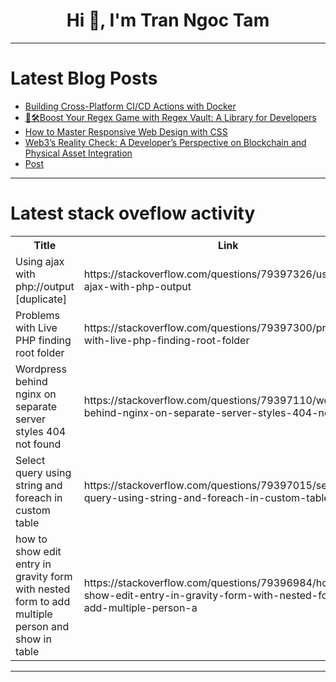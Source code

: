 <h1 align="center">Hi 👋, I'm Tran Ngoc Tam</h1>

---

# Latest Blog Posts 
<!-- BLOG-POST-LIST:START -->
- [Building Cross-Platform CI/CD Actions with Docker](https://dev.to/mathio/building-cross-platform-cicd-actions-with-docker-3c9o)
- [🚀🛠Boost Your Regex Game with Regex Vault: A Library for Developers](https://dev.to/fonteeboa/boost-your-regex-game-with-regex-vault-a-library-for-developers-1k40)
- [How to Master Responsive Web Design with CSS](https://dev.to/tarunfulera1/how-to-master-responsive-web-design-with-css-1jbc)
- [Web3’s Reality Check: A Developer’s Perspective on Blockchain and Physical Asset Integration](https://dev.to/kaankaya/web3s-reality-check-a-developers-perspective-on-blockchain-and-physical-asset-integration-4370)
- [Post](https://dev.to/luan_nguyen_2398ce096f448/post-44ja)
<!-- BLOG-POST-LIST:END -->

---

# Latest stack oveflow activity
<table>
  <tr><th>Title</th><th>Link</th></tr>
  <!-- STACKOVERFLOW:START --><tr><td>Using ajax with php://output [duplicate]</td><td>https://stackoverflow.com/questions/79397326/using-ajax-with-php-output</td></tr><tr><td>Problems with Live PHP finding root folder</td><td>https://stackoverflow.com/questions/79397300/problems-with-live-php-finding-root-folder</td></tr><tr><td>Wordpress behind nginx on separate server styles 404 not found</td><td>https://stackoverflow.com/questions/79397110/wordpress-behind-nginx-on-separate-server-styles-404-not-found</td></tr><tr><td>Select query using string and foreach in custom table</td><td>https://stackoverflow.com/questions/79397015/select-query-using-string-and-foreach-in-custom-table</td></tr><tr><td>how to show edit entry in gravity form with nested form to add multiple person and show in table</td><td>https://stackoverflow.com/questions/79396984/how-to-show-edit-entry-in-gravity-form-with-nested-form-to-add-multiple-person-a</td></tr><!-- STACKOVERFLOW:END -->
</table>

---


